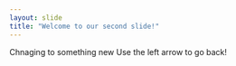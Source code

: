 ```yaml
---
layout: slide
title: "Welcome to our second slide!"
---
```

Chnaging to something new
Use the left arrow to go back!
